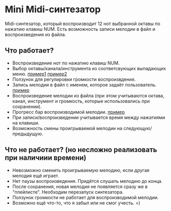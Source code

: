 # Mini Midi-синтезатор
Midi-синтезатор, который воспроизводит 12 нот выбранной октавы по нажатию клавиш NUM. Есть возможность записи мелодии в файл и воспроизведения из файла.

## Что работает?
- Воспроизведение нот по нажатию клавиш NUM. 
- Выбор октавы/канала/инструмента из соответсвующих выпадающих меню. [пример1](https://github.com/ist-itis/task_8_2_synth-Nauruz-Guliev/blob/main/screenshots/octaves.png) 
[пример2](https://github.com/ist-itis/task_8_2_synth-Nauruz-Guliev/blob/main/screenshots/instruments.png)
- Ползунок для регулировки громкости воспроизвдения.
- Запись мелодии в файл с именем, которое задаёт пользователь. [пример](https://github.com/ist-itis/task_8_2_synth-Nauruz-Guliev/blob/main/screenshots/recording.png) 
- Воспроизведение мелодии из файла (при этом учитываются октава, канал, инструмент и громкость, которые использовались при сохранении). 
- Прогресс бар воспроизводимой мелодии. [пример](https://github.com/ist-itis/task_8_2_synth-Nauruz-Guliev/blob/main/screenshots/listening_to_recording.png)
- При записи/воспроизведении учитывается время между нажатиями на клавиши. 
- Возможность смены проигрываемой мелодии на следующую/предыдущую. 

## Что не работает? (но несложно реализовать при наличиии времени)
- Невозможно сменить проигрываемую мелодию, если другая мелодия ещё играет.
- Нет паузы воспроизведения. Придётся слушать мелодию до конца. 
- После сохранения, новая мелодия не появляется сразу же в "плейлисте". Необходим перезапуск синтезатора.
- Ползунок громкости не работает для воспроизводимой мелодии. 
- Возможно ещё что-то, что я забыл или не смог учесть. =)
